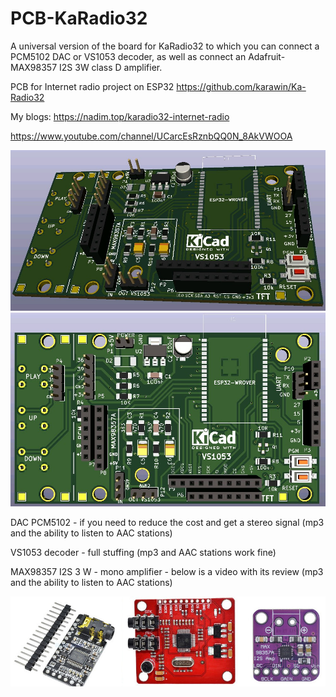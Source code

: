 # PCB-KaRadio32
A universal version of the board for KaRadio32 to which you can connect a PCM5102 DAC or VS1053 decoder, as well as connect an Adafruit-MAX98357 I2S 3W class D amplifier.

PCB for Internet radio project on ESP32
https://github.com/karawin/Ka-Radio32

My blogs:
https://nadim.top/karadio32-internet-radio

https://www.youtube.com/channel/UCarcEsRznbQQ0N_8AkVWOOA

![alt text](images/pcb_kr_v5_02.jpg "PCB-KaRadio32")
![alt text](images/pcb_kr_v5_01.jpg "PCB-KaRadio32")

DAC PCM5102 - if you need to reduce the cost and get a stereo signal (mp3 and the ability to listen to AAC stations)

VS1053 decoder - full stuffing (mp3 and AAC stations work fine)

MAX98357 I2S 3 W - mono amplifier - below is a video with its review (mp3 and the ability to listen to AAC stations)

![alt text](images/vs1053.jpg "PCB-KaRadio32")
